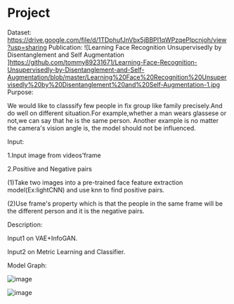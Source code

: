 # Project
Dataset:
https://drive.google.com/file/d/1TDphufJnVbx5jBBPI1qWPzqePlpcnjoh/view?usp=sharing
Publication:
![Learning Face Recognition Unsupervisedly by Disentanglement and Self Augmentation
]https://github.com/tommy89231671/Learning-Face-Recognition-Unsupervisedly-by-Disentanglement-and-Self-Augmentation/blob/master/Learning%20Face%20Recognition%20Unsupervisedly%20by%20Disentanglement%20and%20Self-Augmentation-1.jpg
Purpose:
  
  We would like to classsify few people in fix group like family precisely.And do well on different situation.For example,whether a man wears glassese or not,we can say that he is the same person. Another example is no matter the camera's vision angle is, the model should not be influenced.
  

Input:

1.Input image from videos'frame

2.Positive and Negative pairs

 (1)Take two images into a pre-trained face feature extraction model(Ex:lightCNN) and use knn to find positive pairs.
 
 (2)Use frame's property which is that the people in the same frame will be the different person and it is the negative pairs.


Description:

Input1 on VAE+InfoGAN.

Input2 on Metric Learning and Classifier.

Model Graph:

![image]( https://github.com/tommy89231671/Project/blob/Add-classifier/Model%20for%20project.jpg)

![image]( https://github.com/tommy89231671/Project/blob/master/%E6%B7%B1%E5%BA%A6%E5%AD%B8%E7%BF%92%E7%B5%90%E5%90%88%E6%99%BA%E6%85%A7%E5%AE%B6%E5%BA%AD%E7%9B%A3%E6%8E%A7%E6%B5%B7%E5%A0%B1.jpg
)

 
 

